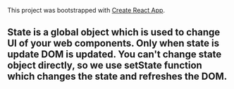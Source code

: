 This project was bootstrapped with [Create React App](https://github.com/facebook/create-react-app).

<h2>State is a global object which is used to change UI of your web components. Only when state is update DOM is updated. You can't change state object directly, so we use setState function which changes the state and refreshes the DOM.<h2>
